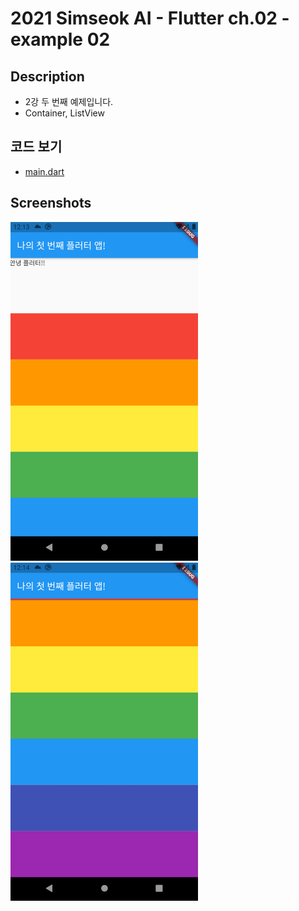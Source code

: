 # 2021 Simseok AI - Flutter ch.02 - example 02

## Description
 - 2강 두 번째 예제입니다.
 - Container, ListView

## 코드 보기
 - [main.dart](https://github.com/DokySp/2021-Simseok-AI-Class-Flutter/blob/main/examples/ex_ch02-02/lib/main.dart)

## Screenshots

<img src = "https://github.com/DokySp/2021-Simseok-AI-Class-Flutter/blob/main/examples/ex_ch02-02/document/ex01.png?raw=true" width = 300>

<img src = "https://github.com/DokySp/2021-Simseok-AI-Class-Flutter/blob/main/examples/ex_ch02-02/document/ex02.png?raw=true" width = 300>